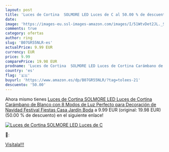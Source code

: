 ```yaml
---
layout: post
title: 'Luces de Cortina  SOLMORE LED Luces de C al 50.00 % de descuento'
date: 
image: 'https://images-eu.ssl-images-amazon.com/images/I/51WtvDet2JL._SL200_.jpg'
comments: true
category: ofertas
author: ring
slug: 'B07GR55NLR-es'
actualPrice: 9.99 EUR
currency: EUR
price: 9.99
comparePrice: 19.98 EUR
prodname: 'Luces de Cortina  SOLMORE LED Luces de Cortina Carámbano de Blanco con 8 Modos de Luz Perfecto para Decoración de Navidad  Festival Fiestas  Casa  Jardín  Boda'
country: 'es'
flag: '🇪🇸'
buyurl: 'https://www.amazon.es/dp/B07GR55NLR/?tag=tolees-21'
descuento: '50.00'
---
```


Ahora mismo tienes [Luces de Cortina  SOLMORE LED Luces de Cortina Carámbano de Blanco con 8 Modos de Luz Perfecto para Decoración de Navidad  Festival Fiestas  Casa  Jardín  Boda](https://www.amazon.es/dp/B07GR55NLR/?tag=tolees-21) a 9.99 EUR (original: 19.98 EUR) (50.00 %  de descuento) en el siguiente enlace!

[![Luces de Cortina  SOLMORE LED Luces de C](https://images-eu.ssl-images-amazon.com/images/I/51WtvDet2JL._SL200_.jpg)](https://www.amazon.es/dp/B07GR55NLR/?tag=tolees-21)

🔎:


[Visítala!!!](https://www.amazon.es/dp/B07GR55NLR/?tag=tolees-21)
